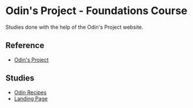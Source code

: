 
# Odin's Project - Foundations Course

Studies done with the help of the Odin's Project website.


## Reference

 - [Odin's Project](https://www.theodinproject.com/)


## Studies

- [Odin Recipes](https://github.com/marcythany/odin-recipes)
- [Landing Page](https://github.com/marcythany/odin-landing-page)
